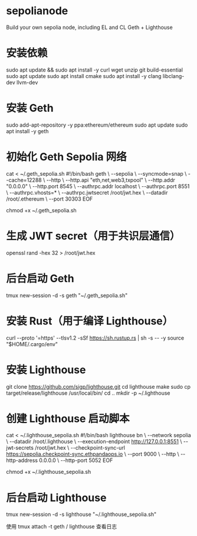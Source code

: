# sepolianode
Build your own sepolia node, including EL and CL
Geth + Lighthouse

# 安装依赖
sudo apt update && sudo apt install -y curl wget unzip git build-essential
sudo apt update
sudo apt install cmake
sudo apt install -y clang libclang-dev llvm-dev

# 安装 Geth
sudo add-apt-repository -y ppa:ethereum/ethereum
sudo apt update
sudo apt install -y geth

# 初始化 Geth Sepolia 网络
cat <<EOF > ~/.geth_sepolia.sh
#!/bin/bash
geth \\
  --sepolia \\
  --syncmode=snap \\
  --cache=12288 \\
  --http \\
  --http.api "eth,net,web3,txpool" \\
  --http.addr "0.0.0.0" \\
  --http.port 8545 \\
  --authrpc.addr localhost \\
  --authrpc.port 8551 \\
  --authrpc.vhosts=* \\
  --authrpc.jwtsecret /root/jwt.hex \\
  --datadir /root/.ethereum \\
  --port 30303
EOF

chmod +x ~/.geth_sepolia.sh

# 生成 JWT secret（用于共识层通信）
openssl rand -hex 32 > /root/jwt.hex

# 后台启动 Geth
tmux new-session -d -s geth "~/.geth_sepolia.sh"

# 安装 Rust（用于编译 Lighthouse）
curl --proto '=https' --tlsv1.2 -sSf https://sh.rustup.rs | sh -s -- -y
source "$HOME/.cargo/env"

# 安装 Lighthouse
git clone https://github.com/sigp/lighthouse.git
cd lighthouse
make
sudo cp target/release/lighthouse /usr/local/bin/
cd ..
mkdir -p ~/.lighthouse

# 创建 Lighthouse 启动脚本
cat <<EOF > ~/.lighthouse_sepolia.sh
#!/bin/bash
lighthouse bn \\
  --network sepolia \\
  --datadir /root/.lighthouse \\
  --execution-endpoint http://127.0.0.1:8551 \\
  --jwt-secrets /root/jwt.hex \\
  --checkpoint-sync-url https://sepolia.checkpoint-sync.ethpandaops.io \\
  --port 9000 \\
  --http \\
  --http-address 0.0.0.0 \\
  --http-port 5052
EOF

chmod +x ~/.lighthouse_sepolia.sh

# 后台启动 Lighthouse
tmux new-session -d -s lighthouse "~/.lighthouse_sepolia.sh"

使用 tmux attach -t geth / lighthouse 查看日志



